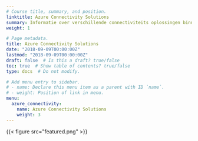 ```yaml
---
# Course title, summary, and position.
linktitle: Azure Connectivity Solutions
summary: Informatie over verschillende connectiviteits oplossingen binnen Azure.
weight: 1

# Page metadata.
title: Azure Connectivity Solutions
date: "2018-09-09T00:00:00Z"
lastmod: "2018-09-09T00:00:00Z"
draft: false  # Is this a draft? true/false
toc: true  # Show table of contents? true/false
type: docs  # Do not modify.

# Add menu entry to sidebar.
# - name: Declare this menu item as a parent with ID `name`.
# - weight: Position of link in menu.
menu:
  azure_connectivity:
    name: Azure Connectivity Solutions
    weight: 3
---
```


{{< figure src="featured.png" >}}
